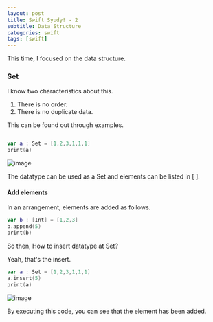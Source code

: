 ```yaml
---
layout: post
title: Swift Syudy! - 2
subtitle: Data Structure
categories: swift
tags: [swift]
---
```


This time, I focused on the data structure.

### Set

I know two characteristics about this.

1. There is no order.
2. There is no duplicate data.

This can be found out through examples.

```swift

var a : Set = [1,2,3,1,1,1]
print(a)

```

![image](https://user-images.githubusercontent.com/62547169/123563752-54849f80-d7f1-11eb-90b7-4b0d6b77aeeb.png)

The datatype can be used as a Set and elements can be listed in [ ].


#### Add elements

In an arrangement, elements are added as follows.

```swift
var b : [Int] = [1,2,3]
b.append(5)
print(b)
```

So then, How to insert datatype at Set?

Yeah, that's the insert.

```swift
var a : Set = [1,2,3,1,1,1]
a.insert(5)
print(a)
```

![image](https://user-images.githubusercontent.com/62547169/123564193-55b6cc00-d7f3-11eb-9743-3cb551b0c7d5.png)


By executing this code, you can see that the element has been added.





